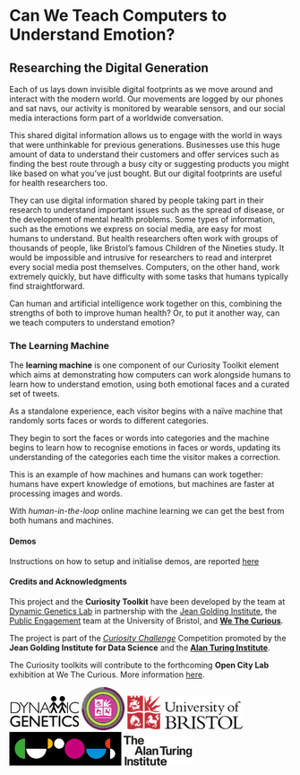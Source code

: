 # Can We Teach Computers to Understand Emotion?

## Researching the Digital Generation

Each of us lays down invisible digital footprints as we move around and interact with
the modern world.
Our movements are logged by our phones and sat navs, our activity is monitored by
wearable sensors, and our social media interactions form part of a worldwide
conversation.

This shared digital information allows us to engage with the world in ways that were
unthinkable for previous generations.
Businesses use this huge amount of data to understand their customers and offer
services such as finding the best route
through a busy city or suggesting products you might like based on what you’ve
just bought. But our digital footprints are useful for health researchers too.

They can use digital information shared by people taking part in their research to
understand important issues such as the spread of disease, or the development of
mental health problems.
Some types of information, such as the emotions we express on social media, are easy
for most humans to understand.
But health researchers often work with groups of thousands of people, like
Bristol’s famous Children of the Nineties study.
It would be impossible and intrusive for researchers to read and interpret
every social media post themselves.
Computers, on the other hand, work extremely quickly, but have difficulty with some
tasks that humans typically find
straightforward.

Can human and artificial intelligence work together on this, combining the strengths
of both to improve human health?
Or, to put it another way, can we teach computers to understand emotion?

### The Learning Machine

The **learning machine** is one component of our Curiosity Toolkit element which
aims at demonstrating how computers can work alongside humans to learn how to
understand emotion, using both emotional faces and a curated set of tweets.

As a standalone experience, each visitor begins with a naïve machine that
randomly sorts faces or words to different categories.

They begin to sort the faces or words into categories and the machine begins to
learn how to recognise emotions in faces or words, updating its understanding of the
categories each time the visitor makes a correction.

This is an example of how machines and humans can work together: humans have expert
knowledge of emotions, but machines are faster at processing images and words.

With _human-in-the-loop_ online machine learning we can get the best from both humans
and machines.

#### Demos

Instructions on how to setup and initialise demos, are reported [here](./demos.md)

#### Credits and Acknowledgments

This project and the **Curiosity Toolkit** have been developed by the team at
[Dynamic Genetics Lab](https://dynamicgenetics.org/) in partnership with
the [Jean Golding Institute](http://www.bristol.ac.uk/golding/),
the [Public Engagement](http://www.bristol.ac.uk/public-engagement/) team at the
University of Bristol, and [**We The Curious**](https://www.wethecurious.org).

The project is part of the
[_Curiosity Challenge_](https://www.bristol.ac.uk/golding/get-involved/competitions/curiosity-challenge/)
Competition promoted by the **Jean Golding Institute for Data Science**
and the [**Alan Turing Institute**](https://www.turing.ac.uk).

The Curiosity toolkits will contribute to the forthcoming **Open City Lab** exhibition
at We The Curious. More information [here](https://www.wethecurious.org/news/opencitylab).

![DGL Logo](./logos/dynamic_genetics_logo.png "Dynamic Genetics Lab")
![JGI Logo](./logos/jgi-logo.png "Jean Golding Institute")
![UoB Logo](./logos/uob_logo_small.png "University of Bristol")
![WTC Logo](./logos/wtc_logo.gif "WeTheCurious")
![ATI Logo](./logos/turing_logo.png "Alan Turing Institute")
